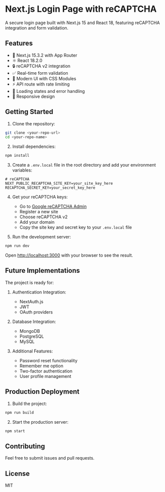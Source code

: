 # Next.js Login Page with reCAPTCHA

A secure login page built with Next.js 15 and React 18, featuring reCAPTCHA integration and form validation.

## Features

- 🚀 Next.js 15.3.2 with App Router
- ⚛️ React 18.2.0
- 🔒 reCAPTCHA v2 integration
- ✅ Real-time form validation
- 🎨 Modern UI with CSS Modules
- ⚡ API route with rate limiting
- 🔄 Loading states and error handling
- 📱 Responsive design

## Getting Started

1. Clone the repository:
```bash
git clone <your-repo-url>
cd <your-repo-name>
```

2. Install dependencies:
```bash
npm install
```

3. Create a `.env.local` file in the root directory and add your environment variables:
```env
# reCAPTCHA
NEXT_PUBLIC_RECAPTCHA_SITE_KEY=your_site_key_here
RECAPTCHA_SECRET_KEY=your_secret_key_here
```

4. Get your reCAPTCHA keys:
   - Go to [Google reCAPTCHA Admin](https://www.google.com/recaptcha/admin)
   - Register a new site
   - Choose reCAPTCHA v2
   - Add your domain
   - Copy the site key and secret key to your `.env.local` file

5. Run the development server:
```bash
npm run dev
```

Open [http://localhost:3000](http://localhost:3000) with your browser to see the result.

## Future Implementations

The project is ready for:

1. Authentication Integration:
   - NextAuth.js
   - JWT
   - OAuth providers

2. Database Integration:
   - MongoDB
   - PostgreSQL
   - MySQL

3. Additional Features:
   - Password reset functionality
   - Remember me option
   - Two-factor authentication
   - User profile management

## Production Deployment

1. Build the project:
```bash
npm run build
```

2. Start the production server:
```bash
npm start
```

## Contributing

Feel free to submit issues and pull requests.

## License

MIT 
